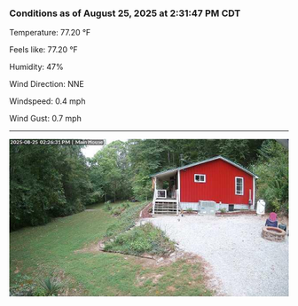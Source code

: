 ### Conditions as of August 25, 2025 at 2:31:47 PM CDT 

Temperature: 77.20 &deg;F

Feels like: 77.20 &deg;F

Humidity: 47%

Wind Direction: NNE

Windspeed: 0.4 mph

Wind Gust: 0.7 mph

---

<img src="./images/latest.jpeg"/>

